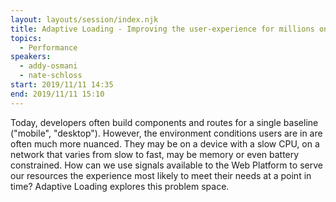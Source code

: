 ```yaml
---
layout: layouts/session/index.njk
title: Adaptive Loading - Improving the user-experience for millions on low-end devices
topics:
  - Performance
speakers:
  - addy-osmani
  - nate-schloss
start: 2019/11/11 14:35
end: 2019/11/11 15:10
---
```


Today, developers often build components and routes for a single baseline ("mobile", "desktop"). However, the environment conditions users are in are often much more nuanced. They may be on a device with a slow CPU, on a network that varies from slow to fast, may be memory or even battery constrained. How can we use signals available to the Web Platform to serve our resources the experience most likely to meet their needs at a point in time? Adaptive Loading explores this problem space.
